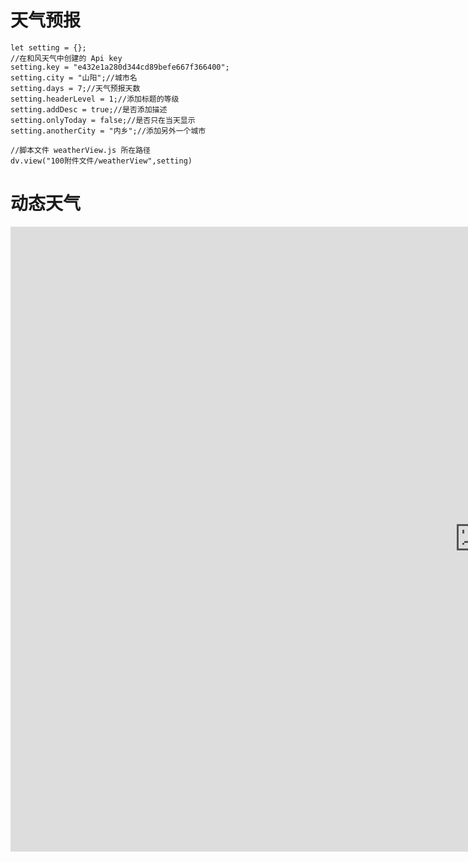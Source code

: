 # 天气预报
```dataviewjs     
let setting = {};      
//在和风天气中创建的 Api key
setting.key = "e432e1a280d344cd89befe667f366400";
setting.city = "山阳";//城市名
setting.days = 7;//天气预报天数
setting.headerLevel = 1;//添加标题的等级
setting.addDesc = true;//是否添加描述
setting.onlyToday = false;//是否只在当天显示
setting.anotherCity = "内乡";//添加另外一个城市

//脚本文件 weatherView.js 所在路径
dv.view("100附件文件/weatherView",setting)
```

# 动态天气

<iframe width="1500" height="1000" src="https://embed.windy.com/embed2.html?lat=29.344&lon=112.017&detailLat=25.040&detailLon=121.469&width=650&height=450&zoom=5&level=surface&overlay=wind&product=ecmwf&menu=&message=&marker=&calendar=now&pressure=&type=map&location=coordinates&detail=&metricWind=default&metricTemp=default&radarRange=-1" frameborder="0"></iframe>
